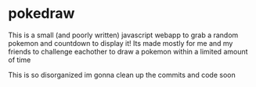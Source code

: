 # pokedraw
This is a small (and poorly written) javascript webapp to grab a random pokemon and countdown to display it! Its made mostly for me and my friends to challenge eachother to draw a pokemon within a limited amount of time

This is so disorganized im gonna clean up the commits and code soon
